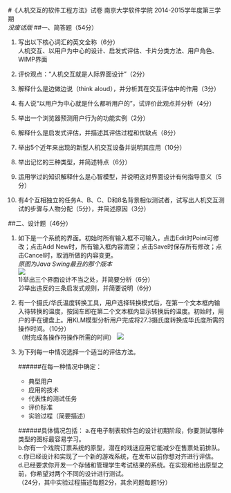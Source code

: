 #《人机交互的软件工程方法》试卷
南京大学软件学院 2014-2015学年度第三学期  
*没废话版*
##一、简答题（54分）
1. 写出以下核心词汇的英文全称（6分）  
人机交互、以用户为中心的设计、启发式评估、卡片分类方法、用户角色、WIMP界面

2. 评价观点：“人机交互就是人际界面设计”（2分）

3. 解释什么是边做边说（think aloud），并分析其在交互评估中的作用（3分）

4. 有人说“以用户为中心就是什么都听用户的”，试评价此观点并分析（4分）

5. 举出一个浏览器预测用户行为的功能实例（2分）

6. 解释什么是启发式评估，并描述其评估过程和优缺点（8分）

7. 举出5个近年来出现的新型人机交互设备并说明其应用（10分）

8. 举出记忆的三种类型，并简述特点（6分）

9. 运用学过的知识解释什么是心智模型，并说明这对界面设计有何指导意义（5分）

10. 有4个互相独立的任务A、B、C、D和8名背景相似测试者，试写出人机交互测试的步骤与人物分配（5分），并简述原因（3分）

##二、设计题（46分）
1. 如下是一个系统的界面。初始时所有输入框不可输入，点击Edit时Point可修改；点击Add New时，所有输入框内容清空；点击Save时保存所有修改；点击Cancel时，取消所做的内容变更。  
*原图为Java Swing最丑的那个版本*  
![](https://raw.githubusercontent.com/miaoxw/Notes-in-semester-2015-Spring/master/paper/Human-Compupter%20Interaction/Figure%202.1.png)  
	1)举出三个界面设计不当之处，并简要分析（6分）  
	2)举出违反的三条启发式规则，并简要说明（6分）

2. 有一个摄氏/华氏温度转换工具，用户选择转换模式后，在第一个文本框内输入待转换的温度，按回车即在第二个文本框内显示转换后的温度。初始时，用户的手在键盘上。用KLM模型分析用户完成将27.3摄氏度转换成华氏度所需的操作时间。（10分）   
（附完成各操作符操作所需的时间）
![](https://raw.githubusercontent.com/miaoxw/Notes-in-semester-2015-Spring/master/paper/Human-Compupter%20Interaction/Figure%202.2.png)

3. 为下列每一中情况选择一个适当的评估方法。

	######在每一种情况中确定：  
	*  典型用户
	*  应用的技术
	*  代表性的测试任务
	*  评价标准
	*  实验过程（简要描述）
	
	######具体情况包括：
	a.在电子制表软件包的设计初期阶段，你要测试哪种类型的图标最容易学习。  
	b.你有一个戏院订票系统的原型，潜在的戏迷应用它能减少在售票处前排队。  
	c.你已经设计和实现了一个新的游戏系统，在发布以前你想对齐进行评估。  
	d.已经要求你开发一个存储和管理学生考试结果的系统。在实现和给出原型之前，你希望对两个不同的设计进行测试。  
	（24分，其中实验过程描述每题2分，其余问题每题1分）
